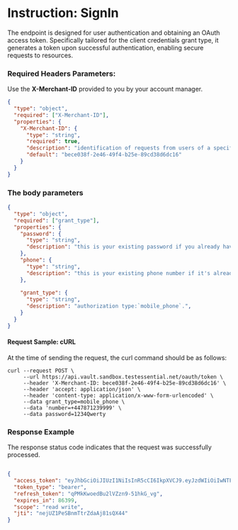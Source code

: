# Instruction: SignIn

The endpoint is designed for user authentication and obtaining an OAuth access token. Specifically tailored for the client credentials grant type, it generates a token upon successful authentication, enabling secure requests to resources.

### **Required Headers Parameters**:

Use the **X-Merchant-ID** provided to you by your account manager.


```json json_schema
{
  "type": "object",
  "required": ["X-Merchant-ID"],
  "properties": {
    "X-Merchant-ID": {
      "type": "string",
      "required": true,
      "description": "identification of requests from users of a specific partner.",
      "default": "bece038f-2e46-49f4-b25e-89cd38d6dc16"
    }
  }
}
```
### **The body parameters**

```json json_schema
{
  "type": "object",
  "required": ["grant_type"],
  "properties": {
    "password": {
      "type": "string",
      "description": "this is your existing password if you already have an account.",
    },    
    "phone": {
      "type": "string",
      "description": "this is your existing phone number if it's already registered in the system.",
    },
    
    "grant_type": {
      "type": "string",
      "description": "authorization type:`mobile_phone`.",
    }
  }
}

```

#### **Request Sample: cURL**

At the time of sending the request, the curl command should be as follows:

```curl
curl --request POST \
     --url https://api.vault.sandbox.testessential.net/oauth/token \
     --header 'X-Merchant-ID: bece038f-2e46-49f4-b25e-89cd38d6dc16' \
     --header 'accept: application/json' \
     --header 'content-type: application/x-www-form-urlencoded' \
     --data grant_type=mobile_phone \
     --data 'number=+447871239999' \
     --data password=1234Qwerty
```

### **Response Example**

The response status code indicates that the request was successfully processed.

```json

{
  "access_token": "eyJhbGciOiJIUzI1NiIsInR5cCI6IkpXVCJ9.eyJzdWIiOiIwNTFhYTc3Mi0yNDk4LTQ0ZTEtODdmYi0zYzNhZDdlMTY1ODgiLCJleHAiOjE3MDk4MDQzNjksImlhdCI6MTcwOTcxNzk2OX0.9nA1ur5_fGwlap2mrPN35OhR6dJ0M5qmNLNjJ2iZM6g",
  "token_type": "bearer",
  "refresh_token": "qPMkKwoedBu2lVZzn9-51hkG_vg",
  "expires_in": 86399,
  "scope": "read write",
  "jti": "nejUZ1PeSBnmTtrZdaAj81sQX44"
}

```

